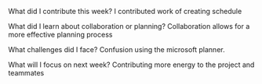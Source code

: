 
What did I contribute this week? I contributed work of creating schedule

What did I learn about collaboration or planning? Collaboration allows for a more effective planning process

What challenges did I face? Confusion using the microsoft planner.

What will I focus on next week? Contributing more energy to the project and teammates
